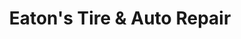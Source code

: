 ---
title: "Eaton's Tire & Auto Repair"
url: /saint-helens/eatons-tire-und-auto-repair/
shop: Autowerkstatt
---